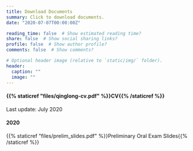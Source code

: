 ```yaml
---
title: Download Documents
summary: Click to download documents.
date: "2020-07-07T00:00:00Z"

reading_time: false  # Show estimated reading time?
share: false  # Show social sharing links?
profile: false  # Show author profile?
comments: false  # Show comments?

# Optional header image (relative to `static/img/` folder).
header:
  caption: ""
  image: ""
---
```

#### {{% staticref "files/qinglong-cv.pdf" %}}CV{{% /staticref %}}
Last update: July 2020

#### 2020
{{% staticref "files/prelim_slides.pdf" %}}Preliminary Oral Exam Slides{{% /staticref %}}
